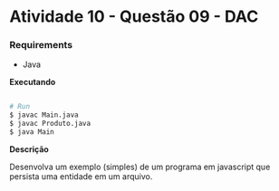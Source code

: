 # Atividade 10 - Questão 09 - DAC

### Requirements

- Java

**Executando**

```bash

# Run
$ javac Main.java
$ javac Produto.java
$ java Main
```
**Descrição**

Desenvolva um exemplo (simples) de um programa em javascript que persista uma entidade em um arquivo.
